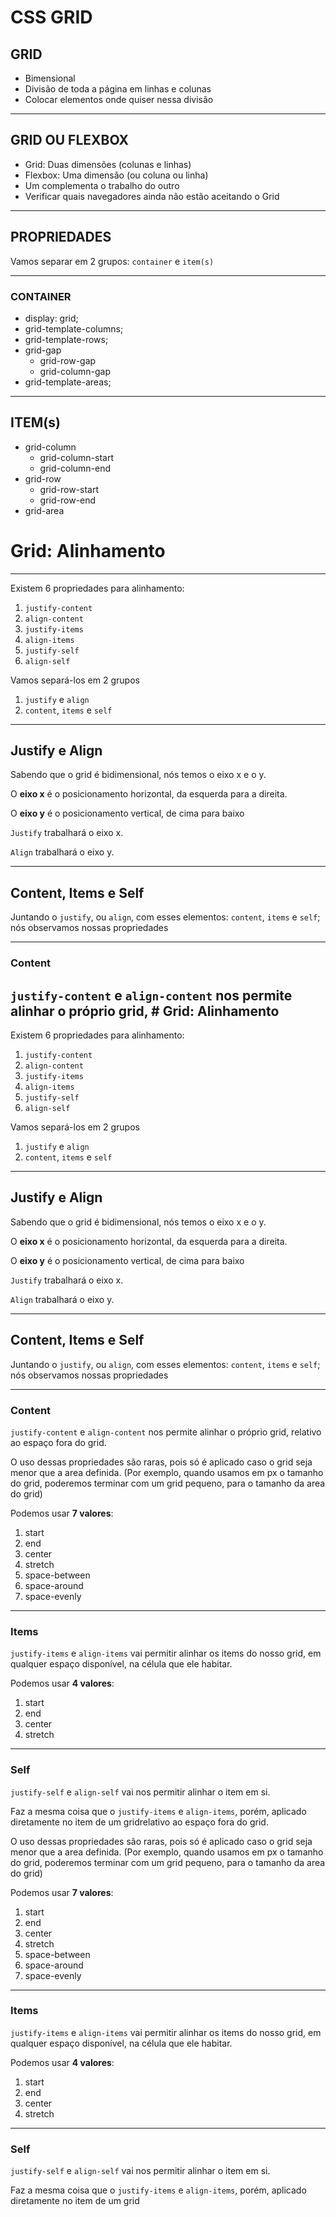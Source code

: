 # CSS GRID


## GRID

- Bimensional
- Divisão de toda a página em linhas e colunas
- Colocar elementos onde quiser nessa divisão

---

## GRID OU FLEXBOX

- Grid: Duas dimensões (colunas e linhas)
- Flexbox: Uma dimensão (ou coluna ou linha)
- Um complementa o trabalho do outro
- Verificar quais navegadores ainda não estão aceitando o Grid


---

## PROPRIEDADES


Vamos separar em 2 grupos:
`container` e `item(s)`

---
### CONTAINER

- display: grid;
- grid-template-columns;
- grid-template-rows;
- grid-gap
  - grid-row-gap
  - grid-column-gap
- grid-template-areas;

---
## ITEM(s)

- grid-column
  - grid-column-start
  - grid-column-end
- grid-row
  - grid-row-start
  - grid-row-end
- grid-area

<!-- o que esta no alinhamento é um link para algo no README ... e mais 2 propriedades de [**alinhamento**!](https://github.com/Rocketseat/youtube-desvendando-css-grid/blob/master/Alinhamento.md) -->

# Grid: Alinhamento
---

Existem 6 propriedades para alinhamento:
1. `justify-content`
2. `align-content`
3. `justify-items`
4. `align-items`
5. `justify-self`
6. `align-self`

Vamos separá-los em 2 grupos
1. `justify` e `align`
2.  `content`, `items` e `self`


---

## Justify e Align


Sabendo que o grid é bidimensional, nós temos o eixo x e o y.

O **eixo x** é o posicionamento horizontal, da esquerda para a direita.

O **eixo y** é o posicionamento vertical, de cima para baixo

`Justify` trabalhará o eixo x.

`Align` trabalhará o eixo y.

---

## Content, Items e Self

Juntando o `justify`, ou `align`, com esses elementos: `content`, `items` e `self`; nós observamos nossas propriedades

---

### Content


`justify-content` e `align-content` nos permite alinhar o próprio grid, # Grid: Alinhamento
---

Existem 6 propriedades para alinhamento:
1. `justify-content`
2. `align-content`
3. `justify-items`
4. `align-items`
5. `justify-self`
6. `align-self`

Vamos separá-los em 2 grupos
1. `justify` e `align`
2.  `content`, `items` e `self`


---

## Justify e Align


Sabendo que o grid é bidimensional, nós temos o eixo x e o y.

O **eixo x** é o posicionamento horizontal, da esquerda para a direita.

O **eixo y** é o posicionamento vertical, de cima para baixo

`Justify` trabalhará o eixo x.

`Align` trabalhará o eixo y.

---

## Content, Items e Self

Juntando o `justify`, ou `align`, com esses elementos: `content`, `items` e `self`; nós observamos nossas propriedades

---

### Content


`justify-content` e `align-content` nos permite alinhar o próprio grid, relativo ao espaço fora do grid.

O uso dessas propriedades são raras, pois só é aplicado caso o grid seja menor que a area definida. (Por exemplo, quando usamos em px o tamanho do grid, poderemos terminar com um grid pequeno, para o tamanho da area do grid)


Podemos usar **7 valores**:
1. start
2. end
3. center
4. stretch
5. space-between
6. space-around
7. space-evenly

---
### Items

`justify-items` e `align-items` vai permitir alinhar os items do nosso grid, em qualquer espaço disponível, na célula que ele habitar.

Podemos usar **4 valores**:
1. start
2. end
3. center
4. stretch


---
### Self

`justify-self` e `align-self` vai nos permitir alinhar o item em si.


Faz a mesma coisa que o `justify-items` e `align-items`, porém, aplicado diretamente no item de um gridrelativo ao espaço fora do grid.

O uso dessas propriedades são raras, pois só é aplicado caso o grid seja menor que a area definida. (Por exemplo, quando usamos em px o tamanho do grid, poderemos terminar com um grid pequeno, para o tamanho da area do grid)


Podemos usar **7 valores**:
1. start
2. end
3. center
4. stretch
5. space-between
6. space-around
7. space-evenly

---
### Items

`justify-items` e `align-items` vai permitir alinhar os items do nosso grid, em qualquer espaço disponível, na célula que ele habitar.

Podemos usar **4 valores**:
1. start
2. end
3. center
4. stretch


---
### Self

`justify-self` e `align-self` vai nos permitir alinhar o item em si.


Faz a mesma coisa que o `justify-items` e `align-items`, porém, aplicado diretamente no item de um grid